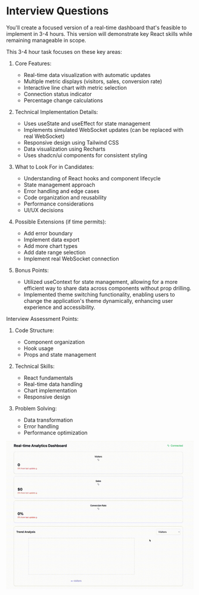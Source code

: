 
# Interview Questions

You'll create a focused version of a real-time dashboard that's feasible to implement in 3-4 hours. This version will demonstrate key React skills while remaining manageable in scope.

This 3-4 hour task focuses on these key areas:

1. Core Features:
   - Real-time data visualization with automatic updates
   - Multiple metric displays (visitors, sales, conversion rate)
   - Interactive line chart with metric selection
   - Connection status indicator
   - Percentage change calculations

2. Technical Implementation Details:
   - Uses useState and useEffect for state management
   - Implements simulated WebSocket updates (can be replaced with real WebSocket)
   - Responsive design using Tailwind CSS
   - Data visualization using Recharts
   - Uses shadcn/ui components for consistent styling

3. What to Look For in Candidates:
   - Understanding of React hooks and component lifecycle
   - State management approach
   - Error handling and edge cases
   - Code organization and reusability
   - Performance considerations
   - UI/UX decisions

4. Possible Extensions (if time permits):
   - Add error boundary
   - Implement data export
   - Add more chart types
   - Add date range selection
   - Implement real WebSocket connection

5. Bonus Points:
   - Utilized useContext for state management, allowing for a more efficient way to share data across components without prop drilling.
   - Implemented theme switching functionality, enabling users to change the application's theme dynamically, enhancing user experience and accessibility.

Interview Assessment Points:

1. Code Structure:
   - Component organization
   - Hook usage
   - Props and state management

2. Technical Skills:
   - React fundamentals
   - Real-time data handling
   - Chart implementation
   - Responsive design

3. Problem Solving:
   - Data transformation
   - Error handling
   - Performance optimization

![screenshot](interview.gif)
